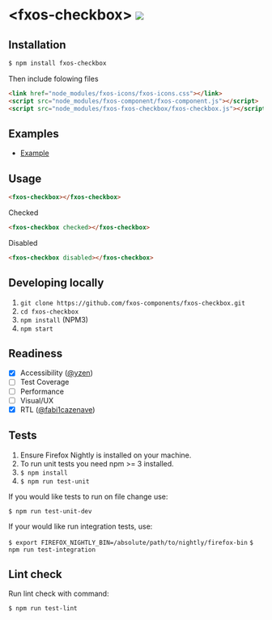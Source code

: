 # &lt;fxos-checkbox&gt; ![](https://travis-ci.org/fxos-components/fxos-checkbox.svg)

## Installation

```bash
$ npm install fxos-checkbox
```

Then include folowing files

```html
<link href="node_modules/fxos-icons/fxos-icons.css"></link>
<script src="node_modules/fxos-component/fxos-component.js"></script>
<script src="node_modules/fxos-fxos-checkbox/fxos-checkbox.js"></script>
```

## Examples

- [Example](http://fxos-components.github.io/fxos-checkbox/)

## Usage

```html
<fxos-checkbox></fxos-checkbox>
```

Checked

```html
<fxos-checkbox checked></fxos-checkbox>
```

Disabled

```html
<fxos-checkbox disabled></fxos-checkbox>
```

## Developing locally

1. `git clone https://github.com/fxos-components/fxos-checkbox.git`
2. `cd fxos-checkbox`
3. `npm install` (NPM3)
4. `npm start`

## Readiness

- [x] Accessibility ([@yzen](https://github.com/yzen))
- [ ] Test Coverage
- [ ] Performance
- [ ] Visual/UX
- [x] RTL ([@fabi1cazenave](https://github.com/fabi1cazenave))

## Tests

1. Ensure Firefox Nightly is installed on your machine.
2. To run unit tests you need npm >= 3 installed.
3. `$ npm install`
4. `$ npm run test-unit`

If you would like tests to run on file change use:

`$ npm run test-unit-dev`

If your would like run integration tests, use:

`$ export FIREFOX_NIGHTLY_BIN=/absolute/path/to/nightly/firefox-bin`
`$ npm run test-integration`

## Lint check

Run lint check with command:

`$ npm run test-lint`
